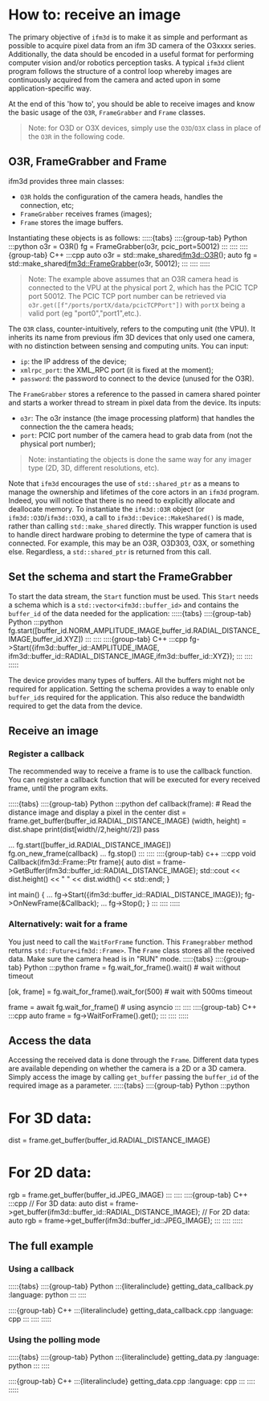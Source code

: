 # How to: receive an image

The primary objective of `ifm3d` is to make it as simple and performant as possible to acquire pixel data from an ifm 3D camera of the O3xxxx series.
Additionally, the data should be encoded in a useful format for performing computer vision and/or robotics perception tasks.
A typical `ifm3d` client program follows the structure of a control loop whereby images are continuously acquired from the camera and acted upon in some application-specific way.

At the end of this 'how to', you should be able to receive images and know the basic usage of the `O3R`, `FrameGrabber` and `Frame` classes.

>Note: for O3D or O3X devices, simply use the `O3D`/`O3X` class in place of the `O3R` in the following code.

## O3R, FrameGrabber and Frame

ifm3d provides three main classes:
- `O3R` holds the configuration of the camera heads, handles the connection, etc;
- `FrameGrabber` receives frames (images);
- `Frame` stores the image buffers.

Instantiating these objects is as follows:
:::::{tabs}
::::{group-tab} Python
:::python
o3r = O3R()
fg = FrameGrabber(o3r, pcic_port=50012)
:::
::::
::::{group-tab} C++
:::cpp
auto o3r = std::make_shared<ifm3d::O3R>();
auto fg = std::make_shared<ifm3d::FrameGrabber>(o3r, 50012);
:::
::::
:::::

>Note: The example above assumes that an O3R camera head is connected to the VPU at the physical port 2, which has the PCIC TCP port 50012. The PCIC TCP port number can be retrieved via `o3r.get([f"/ports/portX/data/pcicTCPPort"])` with `portX` being a valid port (eg "port0","port1",etc.).

The `O3R` class, counter-intuitively, refers to the computing unit (the VPU). It inherits its name from previous ifm 3D devices that only used one camera, with no distinction between sensing and computing units.
You can input:
- `ip`: the IP address of the device;
- `xmlrpc_port`: the XML_RPC port (it is fixed at the moment);
- `password`: the password to connect to the device (unused for the O3R).

The `FrameGrabber` stores a reference to the passed in camera shared pointer and starts a worker thread to stream in pixel data from the device.
Its inputs:
- `o3r`: The o3r instance (the image processing platform) that handles the connection the the camera heads;
- `port`: PCIC port number of the camera head to grab data from (not the physical port number);

> Note: instantiating the objects is done the same way for any imager type (2D, 3D, different resolutions, etc).

Note that `ifm3d` encourages the use of `std::shared_ptr` as a means to manage the ownership and lifetimes of the core actors in an `ifm3d` program.
Indeed, you will notice that there is no need to explicitly allocate and deallocate memory.
To instantiate the `ifm3d::O3R` object (or `ifm3d::O3D`/`ifm3d::O3X`), a call to `ifm3d::Device::MakeShared()` is made, rather than calling `std::make_shared` directly.
This wrapper function is used to handle direct hardware probing to determine the type of camera that is connected.
For example, this may be an O3R, O3D303, O3X, or something else. Regardless, a `std::shared_ptr` is returned from this call.

## Set the schema and start the FrameGrabber

To start the data stream, the `Start` function must be used. This `Start` needs a schema which is a `std::vector<ifm3d::buffer_id>` and contains the `buffer_id` of the data needed for the application:
:::::{tabs}
::::{group-tab} Python
:::python
fg.start([buffer_id.NORM_AMPLITUDE_IMAGE,buffer_id.RADIAL_DISTANCE_IMAGE,buffer_id.XYZ])
:::
::::
::::{group-tab} C++
:::cpp
fg->Start({ifm3d::buffer_id::AMPLITUDE_IMAGE, ifm3d::buffer_id::RADIAL_DISTANCE_IMAGE,ifm3d::buffer_id::XYZ});
:::
::::
:::::

The device provides many types of buffers. All the buffers might not be required for application. Setting the schema provides a way to enable only `buffer_id`s required for the application. 
This also reduce the bandwidth required to get the data from the device.

## Receive an image

### Register a callback
The recommended way to receive a frame is to use the callback function. You can register a callback function that will be executed for every received frame, until the program exits.

:::::{tabs}
::::{group-tab} Python
:::python
def callback(frame):
    # Read the distance image and display a pixel in the center
    dist = frame.get_buffer(buffer_id.RADIAL_DISTANCE_IMAGE)
    (width, height) = dist.shape
    print(dist[width//2,height//2])
    pass

...
fg.start([buffer_id.RADIAL_DISTANCE_IMAGE])
fg.on_new_frame(callback)
...
fg.stop()
:::
::::
::::{group-tab} c++
:::cpp
void Callback(ifm3d::Frame::Ptr frame){
  auto dist = frame->GetBuffer(ifm3d::buffer_id::RADIAL_DISTANCE_IMAGE);
  std::cout << dist.height() << " " << dist.width() << std::endl;
}

int
main()
{
  ...
  fg->Start({ifm3d::buffer_id::RADIAL_DISTANCE_IMAGE});
  fg->OnNewFrame(&Callback);
  ...
  fg->Stop();
}
:::
::::
:::::

### Alternatively: wait for a frame
You just need to call the `WaitForFrame` function. This `Framegrabber` method returns `std::Future<ifm3d::Frame>`. The `Frame` class stores all the received data. Make sure the camera head is in "RUN" mode.
:::::{tabs}
::::{group-tab} Python
:::python
frame = fg.wait_for_frame().wait() # wait without timeout
<!-- # OR -->
[ok, frame] = fg.wait_for_frame().wait_for(500) # wait with 500ms timeout
<!-- # OR -->
frame = await fg.wait_for_frame() # using asyncio
:::
::::
::::{group-tab} C++
:::cpp
auto frame = fg->WaitForFrame().get();
:::
::::
:::::

## Access the data

Accessing the received data is done through the `Frame`. Different data types are available depending on whether the camera is a 2D or a 3D camera.
Simply access the image by calling `get_buffer` passing the `buffer_id` of the required image as a parameter.
:::::{tabs}
::::{group-tab} Python
:::python
# For 3D data:
dist = frame.get_buffer(buffer_id.RADIAL_DISTANCE_IMAGE)
# For 2D data:
rgb = frame.get_buffer(buffer_id.JPEG_IMAGE)
:::
::::
::::{group-tab} C++
:::cpp
// For 3D data:
auto dist = frame->get_buffer(ifm3d::buffer_id::RADIAL_DISTANCE_IMAGE);
// For 2D data:
auto rgb = frame->get_buffer(ifm3d::buffer_id::JPEG_IMAGE);
:::
::::
:::::

## The full example

### Using a callback
:::::{tabs}
::::{group-tab} Python
:::{literalinclude} getting_data_callback.py
:language: python
:::
::::

::::{group-tab} C++
:::{literalinclude} getting_data_callback.cpp
:language: cpp
:::
::::
:::::

### Using the polling mode
:::::{tabs}
::::{group-tab} Python
:::{literalinclude} getting_data.py
:language: python
:::
::::

::::{group-tab} C++
:::{literalinclude} getting_data.cpp
:language: cpp
:::
::::
:::::
